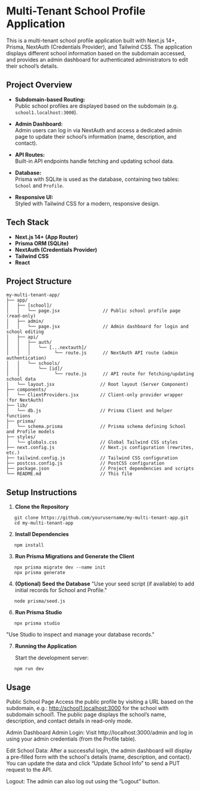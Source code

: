# Multi-Tenant School Profile Application

This is a multi-tenant school profile application built with Next.js 14+, Prisma, NextAuth (Credentials Provider), and Tailwind CSS. The application displays different school information based on the subdomain accessed, and provides an admin dashboard for authenticated administrators to edit their school’s details.

## Project Overview

- **Subdomain-based Routing:**  
  Public school profiles are displayed based on the subdomain (e.g. `school1.localhost:3000`).

- **Admin Dashboard:**  
  Admin users can log in via NextAuth and access a dedicated admin page to update their school’s information (name, description, and contact).

- **API Routes:**  
  Built-in API endpoints handle fetching and updating school data.

- **Database:**  
  Prisma with SQLite is used as the database, containing two tables: `School` and `Profile`.

- **Responsive UI:**  
  Styled with Tailwind CSS for a modern, responsive design.

## Tech Stack

- **Next.js 14+ (App Router)**  
- **Prisma ORM (SQLite)**  
- **NextAuth (Credentials Provider)**  
- **Tailwind CSS**  
- **React**  

## Project Structure
```
my-multi-tenant-app/
├── app/
│   ├── [school]/
│   │   └── page.jsx                // Public school profile page (read-only)
│   ├── admin/
│   │   └── page.jsx                // Admin dashboard for login and school editing
│   ├── api/
│   │   ├── auth/
│   │   │   └── [...nextauth]/
│   │   │         └── route.js      // NextAuth API route (admin authentication)
│   │   └── schools/
│   │       └── [id]/
│   │             └── route.js      // API route for fetching/updating school data
│   └── layout.jsx                 // Root layout (Server Component)
├── components/
│   └── ClientProviders.jsx        // Client-only provider wrapper (for NextAuth)
├── lib/
│   └── db.js                      // Prisma Client and helper functions
├── prisma/
│   └── schema.prisma              // Prisma schema defining School and Profile models
├── styles/
│   └── globals.css                // Global Tailwind CSS styles
├── next.config.js                 // Next.js configuration (rewrites, etc.)
├── tailwind.config.js             // Tailwind CSS configuration
├── postcss.config.js              // PostCSS configuration
├── package.json                   // Project dependencies and scripts
└── README.md                      // This file
```

## Setup Instructions

1. **Clone the Repository**
```
   git clone https://github.com/yourusername/my-multi-tenant-app.git
   cd my-multi-tenant-app
```
2. **Install Dependencies**
```
   npm install
```
3. **Run Prisma Migrations and Generate the Client**
```
   npx prisma migrate dev --name init
   npx prisma generate
```
4. **(Optional) Seed the Database**
   "Use your seed script (if available) to add initial records for School and Profile."
```
   node prisma/seed.js
```

6. **Run Prisma Studio**
```
   npx prisma studio
```
   "Use Studio to inspect and manage your database records."

7. **Running the Application**
   
   Start the development server:
```
   npm run dev
```
## Usage
Public School Page
Access the public profile by visiting a URL based on the subdomain, 
e.g.: http://school1.localhost:3000 for the school with subdomain school1.
The public page displays the school’s name, description, and contact details in read-only mode.

Admin Dashboard
Admin Login:
Visit http://localhost:3000/admin and log in using your admin credentials (from the Profile table).

Edit School Data:
After a successful login, the admin dashboard will display a pre-filled form with the school's details (name, description, and contact). 
You can update the data and click “Update School Info” to send a PUT request to the API.

Logout:
The admin can also log out using the “Logout” button.
